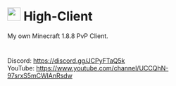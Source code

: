 # <img src="https://i.ibb.co/h7jXpjR/High-Client-Logo-1.png" width=30px> High-Client
My own Minecraft 1.8.8 PvP Client.
#
Discord: https://discord.gg/JCPyFTaQ5k
<br>
YouTube: https://www.youtube.com/channel/UCCQhN-97srxS5mCWlAnRsdw
